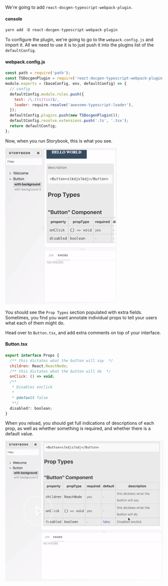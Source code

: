 We're going to add `react-docgen-typescript-webpack-plugin`. 

#### console
```javascript
yarn add -D react-docgen-typescript-webpack-plugin
```
To configure the plugin, we're going to go to the `webpack.config.js` and import it. All we need to use it is to just push it into the plugins list of the `defaultConfig`.

#### webpack.config.js
```javascript
const path = require('path');
const TSDocgenPlugin = require('react-docgen-typescript-webpack-plugin');
module.exports = (baseConfig, env, defaultConfig) => {
  // config
  defaultConfig.module.rules.push({
    test: /\.(ts|tsx)$/,
    loader: require.resolve('awesome-typescript-loader'),
  });
  defaultConfig.plugins.push(new TSDocgenPlugin());
  defaultConfig.resolve.extensions.push('.ts', '.tsx');
  return defaultConfig;
};
```

Now, when you run Storybook, this is what you see. 

![Additional Props](../images/react-automate-documentation-generation-in-your-typescript-react-codebase-with-storybook-additional-props.png)

You should see the `Prop Types` section populated with extra fields. Sometimes, you find you want annotate individual props to tell your users what each of them might do.

Head over to `Button.tsx`, and add extra comments on top of your interface. 

#### Button.tsx
```javascript
export interface Props {
  /** this dictates what the button will say  */
  children: React.ReactNode;
  /** this dictates what the button will do  */
  onClick: () => void;
  /**
   * Disables onclick
   *
   * @default false
   **/
  disabled?: boolean;
}
```
When you reload, you should get full indications of descriptions of each prop, as well as whether something is required, and whether there is a default value.

![Full Descriptions](../images/react-automate-documentation-generation-in-your-typescript-react-codebase-with-storybook-additional-comments.png)